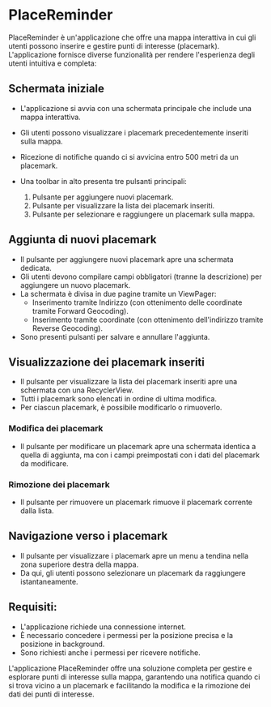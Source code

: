 # PlaceReminder

PlaceReminder è un'applicazione che offre una mappa interattiva in cui gli utenti possono inserire e gestire punti di interesse (placemark). L'applicazione fornisce diverse funzionalità per rendere l'esperienza degli utenti intuitiva e completa:


## Schermata iniziale

- L'applicazione si avvia con una schermata principale che include una mappa interattiva.
- Gli utenti possono visualizzare i placemark precedentemente inseriti sulla mappa.
- Ricezione di notifiche quando ci si avvicina entro 500 metri da un placemark.
- Una toolbar in alto presenta tre pulsanti principali:

    1. Pulsante per aggiungere nuovi placemark.
    2. Pulsante per visualizzare la lista dei placemark inseriti.
    3. Pulsante per selezionare e raggiungere un placemark sulla mappa.

## Aggiunta di nuovi placemark

- Il pulsante per aggiungere nuovi placemark apre una schermata dedicata.
- Gli utenti devono compilare campi obbligatori (tranne la descrizione) per aggiungere un nuovo placemark.
- La schermata è divisa in due pagine tramite un ViewPager:
    - Inserimento tramite Indirizzo (con ottenimento delle coordinate tramite Forward Geocoding).
    - Inserimento tramite coordinate (con ottenimento dell'indirizzo tramite Reverse Geocoding).
- Sono presenti pulsanti per salvare e annullare l'aggiunta.

## Visualizzazione dei placemark inseriti

- Il pulsante per visualizzare la lista dei placemark inseriti apre una schermata con una RecyclerView.
- Tutti i placemark sono elencati in ordine di ultima modifica.
- Per ciascun placemark, è possibile modificarlo o rimuoverlo.

### Modifica dei placemark

- Il pulsante per modificare un placemark apre una schermata identica a quella di aggiunta, ma con i campi preimpostati con i dati del placemark da modificare.

### Rimozione dei placemark

- Il pulsante per rimuovere un placemark rimuove il placemark corrente dalla lista.

## Navigazione verso i placemark

- Il pulsante per visualizzare i placemark apre un menu a tendina nella zona superiore destra della mappa.
- Da qui, gli utenti possono selezionare un placemark da raggiungere istantaneamente.


## Requisiti:
- L'applicazione richiede una connessione internet.
- È necessario concedere i permessi per la posizione precisa e la posizione in background.
- Sono richiesti anche i permessi per ricevere notifiche.

L'applicazione PlaceReminder offre una soluzione completa per gestire e esplorare punti di interesse sulla mappa, garantendo una notifica quando ci si trova vicino a un placemark e facilitando la modifica e la rimozione dei dati dei punti di interesse.
